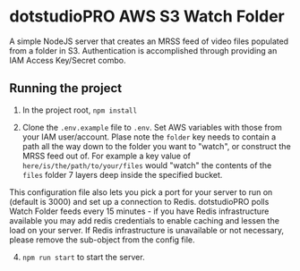 # dotstudioPRO AWS S3 Watch Folder

A simple NodeJS server that creates an MRSS feed of video files populated from a folder in S3. Authentication is accomplished through providing an IAM Access Key/Secret combo.

## Running the project

1. In the project root, `npm install`

2. Clone the `.env.example` file to `.env`. Set AWS variables with those from your IAM user/account. Plase note the `folder` key needs to contain a path all the way down to the folder you want to "watch", or construct the MRSS feed out of. For example a key value of `here/is/the/path/to/your/files` would "watch" the contents of the `files` folder 7 layers deep inside the specified bucket.

This configuration file also lets you pick a port for your server to run on (default is 3000) and set up a connection to Redis. dotstudioPRO polls Watch Folder feeds every 15 minutes - if you have Redis infrastructure available you may add redis credentials to enable caching and lessen the load on your server. If Redis infrastructure is unavailable or not necessary, please remove the sub-object from the config file.

4. `npm run start` to start the server.
